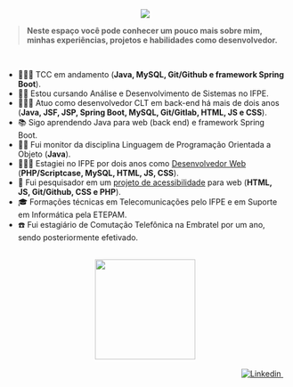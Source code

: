 <div align="center">
 <a href="https://git.io/typing-svg">
  <img src="https://readme-typing-svg.demolab.com?font=Sedgwick+Ave+Display&size=35&pause=1000&color=6DB33F&repeat=true&width=435&height=60&lines=Bem+vind%40+ao+meu+portf%C3%B3lio!"/>
 </a>
</div>

> **Neste espaço você pode conhecer um pouco mais sobre mim, minhas experiências, projetos e habilidades como desenvolvedor.**

<br/>

- 👨🏻‍💻 TCC em andamento (**Java, MySQL, Git/Github e framework Spring Boot**).
- 👨‍🎓 Estou cursando Análise e Desenvolvimento de Sistemas no IFPE.
- 👨🏻‍💻 Atuo como desenvolvedor CLT em back-end há mais de dois anos (**Java, JSF, JSP, Spring Boot, MySQL, Git/Gitlab, HTML, JS e CSS**).
- 📚 Sigo aprendendo Java para web (back end) e framework Spring Boot.
- 👨‍🏫 Fui monitor da disciplina Linguagem de Programação Orientada a Objeto (**Java**).
- 👨🏻‍💻 Estagiei no IFPE por dois anos como [Desenvolvedor Web](https://github.com/Gwolner/csmo-ambulatorial) (**PHP/Scriptcase, MySQL, HTML, JS, CSS**).
- 🔬 Fui pesquisador em um [projeto de acessibilidade](https://github.com/Gwolner/pibex-hello-moodle) para web (**HTML, JS, Git/Github, CSS e PHP**).
- 🎓 Formações técnicas em Telecomunicações pelo IFPE e em Suporte em Informática pela ETEPAM.
- ☎️ Fui estagiário de Comutação Telefônica na Embratel por um ano, sendo posteriormente efetivado.

<br/>

<div align="center">
 <img height="180em" src="https://github-readme-stats.vercel.app/api?username=Gwolner&show_icons=true&theme=tokyonight&border_radius=10&bg_color=0e1117"/>
</div>

<br/>

<div align="right">
 <a href="https://www.linkedin.com/in/guilherme-wolner/" target="_blank">
  <img src="https://img.shields.io/badge/Linkedin-0273b3?logo=linkedin&logoColor=white&style=plastic" alt="Linkedin">
 </a>
 &nbsp;
<!-- <a href="https://www.youtube.com/channel/UC06__eMGkONUkmH1U8keyUg/videos" target="_blank">
  <img src="https://img.shields.io/badge/Youtube-FF0000?logo=youtube&logoColor=white&style=plastic" alt="Youtube">
 </a>
</div>
-->

<!-- &nbsp;&nbsp;&nbsp;
[<img src="https://raw.githubusercontent.com/Gwolner/gwolner/master/img/codepen.png" alt="Logo Codepen"/>](https://codepen.io/gwolner/pens/public)
-->
<br/><br/>
<!--
> Estas são algumas das tecnologias e ferramentas com as quais trabalho ou já fiz uso em projetos anteriores

<br/>

- Linguagem e estrutura

![HTML5](https://img.shields.io/badge/HTML5-E34F26?logo=html5&logoColor=white&style=plastic)
![CSS3](https://img.shields.io/badge/CSS3-1572B6?logo=css3&logoColor=white&style=plastic)
![JavaScript](https://img.shields.io/badge/JavaScript-F7DF1E?logo=javascript&logoColor=black&style=plastic)
![CSS3](https://img.shields.io/badge/PHP-777BB4?logo=php&logoColor=white&style=plastic)
![C++](https://img.shields.io/badge/C++-00599C?logo=cplusplus&logoColor=white&style=plastic)
![Java](https://img.shields.io/badge/Java-CC342D?logo=coffeescript&logoColor=white&style=plastic)
![JSON](https://img.shields.io/badge/JSON-323330?logo=json&logoColor=white&style=plastic)
<br/>
![jQuery](https://img.shields.io/badge/jQuery-0769AD?logo=jquery&logoColor=white&style=plastic)
![Java EE](https://img.shields.io/badge/Java_EE-CC342D?logo=coffeescript&logoColor=white&style=plastic)
![JSP](https://img.shields.io/badge/Java_Server_Pages-CC342D?logo=coffeescript&logoColor=white&style=plastic)
![JSF](https://img.shields.io/badge/Java_Server_Faces-CC342D?logo=coffeescript&logoColor=white&style=plastic)


- Banco de dados

![MySQL](https://img.shields.io/badge/MySQL-4479A1?logo=mysql&logoColor=white&style=plastic)
![PostgreSQL](https://img.shields.io/badge/PostgreSQL-316192?logo=postgresql&logoColor=white&style=plastic)
![SQLite](https://img.shields.io/badge/SQLite-07405E?logo=sqlite&logoColor=white&style=plastic)
![DBeaver](https://img.shields.io/badge/DBeaver-4A4A55?logo=mysql&logoColor=white&style=plastic)
![Workbench](https://img.shields.io/badge/MySQL_Workbench-4479A1?logo=mysql&logoColor=white&style=plastic)

- Framework

![Bootstrap](https://img.shields.io/badge/Bootstrap-563D7C?logo=bootstrap&logoColor=white&style=plastic)
![Spring](https://img.shields.io/badge/Spring-6DB33F?logo=spring&logoColor=white&style=plastic)
![Laravel](https://img.shields.io/badge/Laravel-FF2D20?logo=laravel&logoColor=white&style=plastic)
![PrimeFaces](https://img.shields.io/badge/PrimeFaces-005571?logo=coffeescript&logoColor=white&style=plastic)

- Versionamento

![Git](https://img.shields.io/badge/Git-E44C30?logo=git&logoColor=white&style=plastic)
![GitHub](https://img.shields.io/badge/GitHub-100000?logo=gitHub&logoColor=white&style=plastic)
![GitLab](https://img.shields.io/badge/GitLab-330F63?logo=gitlab&logoColor=white&style=plastic)
![BitBucket](https://img.shields.io/badge/BitBucket-0747a6?logo=bitbucket&logoColor=white&style=plastic)

- IDE

![Eclipse](https://img.shields.io/badge/Eclipse-2C2255?logo=eclipse&logoColor=whitee&style=plastic)
![Apache Netbeans](https://img.shields.io/badge/Apache%20Netbeans-1B6AC6?logo=apachenetbeanside&logoColor=white&style=plastic)
![Sublime Text](https://img.shields.io/badge/Sublime_Text-F15B2A?logo=sublime-text&logoColor=white&style=plastic)
![VSCode](https://img.shields.io/badge/VSCode-007ACC?logo=visual-studio-code&logoColor=white&style=plastic)
![Arduino IDE](https://img.shields.io/badge/Arduino_IDE-00979D?logo=arduino&logoColor=white&style=plastic)

- Outras ferramentas

![Notepad++](https://img.shields.io/badge/Notepad++-90E59A?logo=notepadplusplus&logoColor=black&style=plastic)
![Firebase](https://img.shields.io/badge/Firebase-FFCA28?logo=firebase&logoColor=black&style=plastic)
![Insomnia](https://img.shields.io/badge/Insomnia-4000BF?logo=insomnia&logoColor=white&style=plastic)
![Apache Tomcat](https://img.shields.io/badge/Apache_Tomcat-F8DC75?logo=apachetomcat&logoColor=black&style=plastic)
![XAMPP](https://img.shields.io/badge/XAMPP-FB7A24?logo=xampp&logoColor=white&style=plastic)
<br/>
![Trello](https://img.shields.io/badge/Trello-0052CC?logo=trello&logoColor=white&style=plastic)
![WordPress](https://img.shields.io/badge/WordPress-21759B?logo=wordpress&logoColor=white&style=plastic)
![JBoss AS](https://img.shields.io/badge/JBoss_AS-4A4A55?logo=coffeescript&logoColor=white&style=plastic)
![FireFox](https://img.shields.io/badge/FireFox-FF7139?logo=firefoxbrowser&logoColor=white&style=plastic)
![Google Chrome](https://img.shields.io/badge/Google_Chrome-4285F4?logo=googlechrome&logoColor=white&style=plastic)
-->

<!-- [![gwolner's github stats](https://github-readme-stats.vercel.app/api?username=gwolner)](https://github.com/anuraghazra/github-readme-stats) -->
 
<!-- ![Top Langs](https://github-readme-stats.vercel.app/api/top-langs/?username=gwolner&hide=TeX&layout=compact) -->
